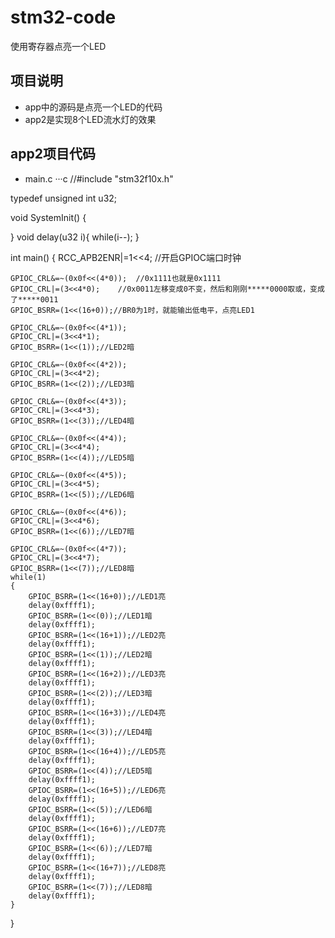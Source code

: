 # stm32-code
使用寄存器点亮一个LED
## 项目说明  
* app中的源码是点亮一个LED的代码
* app2是实现8个LED流水灯的效果
## app2项目代码
* main.c
···c
//#include "stm32f10x.h"

typedef unsigned int u32;

void SystemInit()
{

}
void delay(u32 i){
	while(i--);
}

int main()
{
	RCC_APB2ENR|=1<<4;	//开启GPIOC端口时钟


	GPIOC_CRL&=~(0x0f<<(4*0));	//0x1111也就是0x1111
	GPIOC_CRL|=(3<<4*0);	//0x0011左移变成0不变，然后和刚刚*****0000取或，变成了*****0011
	GPIOC_BSRR=(1<<(16+0));//BR0为1时，就能输出低电平，点亮LED1

	GPIOC_CRL&=~(0x0f<<(4*1));
	GPIOC_CRL|=(3<<4*1);
	GPIOC_BSRR=(1<<(1));//LED2暗

	GPIOC_CRL&=~(0x0f<<(4*2));
	GPIOC_CRL|=(3<<4*2);
	GPIOC_BSRR=(1<<(2));//LED3暗

	GPIOC_CRL&=~(0x0f<<(4*3));
	GPIOC_CRL|=(3<<4*3);
	GPIOC_BSRR=(1<<(3));//LED4暗

	GPIOC_CRL&=~(0x0f<<(4*4));
	GPIOC_CRL|=(3<<4*4);
	GPIOC_BSRR=(1<<(4));//LED5暗

	GPIOC_CRL&=~(0x0f<<(4*5));
	GPIOC_CRL|=(3<<4*5);
	GPIOC_BSRR=(1<<(5));//LED6暗

	GPIOC_CRL&=~(0x0f<<(4*6));
	GPIOC_CRL|=(3<<4*6);
	GPIOC_BSRR=(1<<(6));//LED7暗

	GPIOC_CRL&=~(0x0f<<(4*7));
	GPIOC_CRL|=(3<<4*7);
	GPIOC_BSRR=(1<<(7));//LED8暗
	while(1)
	{
		GPIOC_BSRR=(1<<(16+0));//LED1亮
		delay(0xffff1);
		GPIOC_BSRR=(1<<(0));//LED1暗
		delay(0xffff1);
		GPIOC_BSRR=(1<<(16+1));//LED2亮
		delay(0xffff1);
		GPIOC_BSRR=(1<<(1));//LED2暗
		delay(0xffff1);
		GPIOC_BSRR=(1<<(16+2));//LED3亮
		delay(0xffff1);
		GPIOC_BSRR=(1<<(2));//LED3暗
		delay(0xffff1);
		GPIOC_BSRR=(1<<(16+3));//LED4亮
		delay(0xffff1);
		GPIOC_BSRR=(1<<(3));//LED4暗
		delay(0xffff1);
		GPIOC_BSRR=(1<<(16+4));//LED5亮
		delay(0xffff1);
		GPIOC_BSRR=(1<<(4));//LED5暗
		delay(0xffff1);
		GPIOC_BSRR=(1<<(16+5));//LED6亮
		delay(0xffff1);
		GPIOC_BSRR=(1<<(5));//LED6暗
		delay(0xffff1);
		GPIOC_BSRR=(1<<(16+6));//LED7亮
		delay(0xffff1);
		GPIOC_BSRR=(1<<(6));//LED7暗
		delay(0xffff1);
		GPIOC_BSRR=(1<<(16+7));//LED8亮
		delay(0xffff1);
		GPIOC_BSRR=(1<<(7));//LED8暗
		delay(0xffff1);
	}
}
```  
